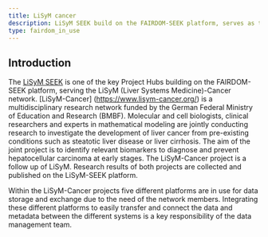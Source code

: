 ```yaml
---
title: LiSyM cancer
description: LiSyM SEEK build on the FAIRDOM-SEEK platform, serves as the LiSyM (Liver Systems Medicine)-Cancer network
type: fairdom_in_use
---
```


## Introduction

The [LiSyM SEEK](https://seek.lisym.org/) is one of the key Project Hubs building on the FAIRDOM-SEEK platform, serving the LiSyM (Liver Systems Medicine)-Cancer network. [LiSyM-Cancer] (https://www.lisym-cancer.org/) is a multidisciplinary research network funded by the German Federal Ministry of Education and Research (BMBF). Molecular and cell biologists, clinical researchers and experts in mathematical modeling are jointly conducting research to investigate the development of liver cancer from pre-existing conditions such as steatotic liver disease or liver cirrhosis. The aim of the joint project is to identify relevant biomarkers to diagnose and prevent hepatocellular carcinoma at early stages. The LiSyM-Cancer project is a follow up of LiSyM. Research results of both projects are collected and published on the LiSyM-SEEK platform.

Within the LiSyM-Cancer projects five different platforms are in use for data storage and exchange due to the need of the network members. Integrating these different platforms to easily transfer and connect the data and metadata between the different systems is a key responsibility of the data management team.

<!-- ![Lysim Front Page](images/fairdom_in_use/lysim-front-page.png) -->
<!-- Figure 1. Screenshot of LiSyM SEEK landing page -->

<!-- ![Lysim Overview](images/fairdom_in_use/lysim-overview.png) -->
<!-- Figure 2. Integration of five systems for efficient data exchange and management in LiSyM-Cancer -->
